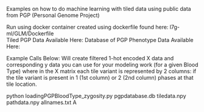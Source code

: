 Examples on how to do machine learning with tiled data using public data from PGP (Personal Genome Project)

Run using docker container created using dockerfile found here: l7g-ml/GLM/Dockerfile  
Tiled PGP Data Available Here:
Database of PGP Phenotype Data Available Here:


Example Calls Below:
Will create filtered 1-hot encoded X data and corresponding y data you can use for your modeling work (for a given Blood Type) where in the X matrix each tile variant is represented by 2 columns: if the tile variant is present in 1 (1st column) or 2 (2nd column) phases at that tile location. 

python loadingPGPBloodType_zygosity.py pgpdatabase.db tiledata.npy pathdata.npy allnames.txt A

